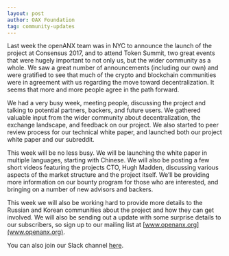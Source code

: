```yaml
---
layout: post
author: OAX Foundation
tag: community-updates
---
```

Last week the openANX team was in NYC to announce the launch of the project at Consensus 2017, and to attend Token Summit, two great events that were hugely important to not only us, but the wider community as a whole. We saw a great number of announcements (including our own) and were gratified to see that much of the crypto and blockchain communities were in agreement with us regarding the move toward decentralization. It seems that more and more people agree in the path forward.

We had a very busy week, meeting people, discussing the project and talking to potential partners, backers, and future users. We gathered valuable input from the wider community about decentralization, the exchange landscape, and feedback on our project. We also started to peer review process for our technical white paper, and launched both our project white paper and our subreddit.

This week will be no less busy. We will be launching the white paper in multiple languages, starting with Chinese. We will also be posting a few short videos featuring the projects CTO, Hugh Madden, discussing various aspects of the market structure and the project itself. We’ll be providing more information on our bounty program for those who are interested, and bringing on a number of new advisors and backers.

This week we will also be working hard to provide more details to the Russian and Korean communities about the project and how they can get involved. We will also be sending out a update with some surprise details to our subscribers, so sign up to our mailing list at [www.openanx.org](www.openanx.org).

You can also join our Slack channel [here](https://join.slack.com/openanx/shared_invite/MTg5MzA2ODcwMTE0LTE0OTYwNTEyMzItNDI5ZmU2NmFlNg).
